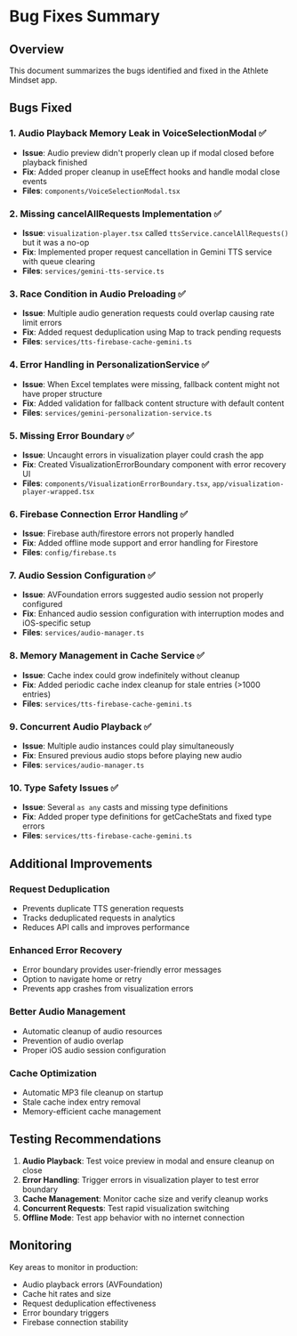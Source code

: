 # Bug Fixes Summary

## Overview
This document summarizes the bugs identified and fixed in the Athlete Mindset app.

## Bugs Fixed

### 1. **Audio Playback Memory Leak in VoiceSelectionModal** ✅
- **Issue**: Audio preview didn't properly clean up if modal closed before playback finished
- **Fix**: Added proper cleanup in useEffect hooks and handle modal close events
- **Files**: `components/VoiceSelectionModal.tsx`

### 2. **Missing cancelAllRequests Implementation** ✅
- **Issue**: `visualization-player.tsx` called `ttsService.cancelAllRequests()` but it was a no-op
- **Fix**: Implemented proper request cancellation in Gemini TTS service with queue clearing
- **Files**: `services/gemini-tts-service.ts`

### 3. **Race Condition in Audio Preloading** ✅
- **Issue**: Multiple audio generation requests could overlap causing rate limit errors
- **Fix**: Added request deduplication using Map to track pending requests
- **Files**: `services/tts-firebase-cache-gemini.ts`

### 4. **Error Handling in PersonalizationService** ✅
- **Issue**: When Excel templates were missing, fallback content might not have proper structure
- **Fix**: Added validation for fallback content structure with default content
- **Files**: `services/gemini-personalization-service.ts`

### 5. **Missing Error Boundary** ✅
- **Issue**: Uncaught errors in visualization player could crash the app
- **Fix**: Created VisualizationErrorBoundary component with error recovery UI
- **Files**: `components/VisualizationErrorBoundary.tsx`, `app/visualization-player-wrapped.tsx`

### 6. **Firebase Connection Error Handling** ✅
- **Issue**: Firebase auth/firestore errors not properly handled
- **Fix**: Added offline mode support and error handling for Firestore
- **Files**: `config/firebase.ts`

### 7. **Audio Session Configuration** ✅
- **Issue**: AVFoundation errors suggested audio session not properly configured
- **Fix**: Enhanced audio session configuration with interruption modes and iOS-specific setup
- **Files**: `services/audio-manager.ts`

### 8. **Memory Management in Cache Service** ✅
- **Issue**: Cache index could grow indefinitely without cleanup
- **Fix**: Added periodic cache index cleanup for stale entries (>1000 entries)
- **Files**: `services/tts-firebase-cache-gemini.ts`

### 9. **Concurrent Audio Playback** ✅
- **Issue**: Multiple audio instances could play simultaneously
- **Fix**: Ensured previous audio stops before playing new audio
- **Files**: `services/audio-manager.ts`

### 10. **Type Safety Issues** ✅
- **Issue**: Several `as any` casts and missing type definitions
- **Fix**: Added proper type definitions for getCacheStats and fixed type errors
- **Files**: `services/tts-firebase-cache-gemini.ts`

## Additional Improvements

### Request Deduplication
- Prevents duplicate TTS generation requests
- Tracks deduplicated requests in analytics
- Reduces API calls and improves performance

### Enhanced Error Recovery
- Error boundary provides user-friendly error messages
- Option to navigate home or retry
- Prevents app crashes from visualization errors

### Better Audio Management
- Automatic cleanup of audio resources
- Prevention of audio overlap
- Proper iOS audio session configuration

### Cache Optimization
- Automatic MP3 file cleanup on startup
- Stale cache index entry removal
- Memory-efficient cache management

## Testing Recommendations

1. **Audio Playback**: Test voice preview in modal and ensure cleanup on close
2. **Error Handling**: Trigger errors in visualization player to test error boundary
3. **Cache Management**: Monitor cache size and verify cleanup works
4. **Concurrent Requests**: Test rapid visualization switching
5. **Offline Mode**: Test app behavior with no internet connection

## Monitoring

Key areas to monitor in production:
- Audio playback errors (AVFoundation)
- Cache hit rates and size
- Request deduplication effectiveness
- Error boundary triggers
- Firebase connection stability